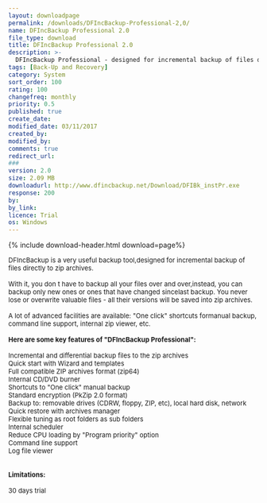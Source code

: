 ```yaml
---
layout: downloadpage
permalink: /downloads/DFIncBackup-Professional-2,0/
name: DFIncBackup Professional 2.0
file_type: download
title: DFIncBackup Professional 2.0
description: >-
  DFIncBackup Professional - designed for incremental backup of files directly to zip archives
tags: [Back-Up and Recovery]
category: System
sort_order: 100
rating: 100
changefreq: monthly
priority: 0.5
published: true
create_date: 
modified_date: 03/11/2017
created_by: 
modified_by: 
comments: true
redirect_url: 
### 
version: 2.0
size: 2.09 MB
downloadurl: http://www.dfincbackup.net/Download/DFIBk_instPr.exe
response: 200
by: 
by_link: 
licence: Trial
os: Windows
---
```


{% include download-header.html download=page%}

<p style="fix-download-text !important">
<p><font size="2">DFIncBackup is a very useful backup tool,designed for incremental backup of files directly to zip archives.<br />
<br />
With it, you don t have to backup all your files over and over,instead, you can backup only new ones or ones that have changed sincelast backup. You never lose or overwrite valuable files - all their versions will be saved into zip archives.<br />
<br />
A lot of advanced facilities are available: "One click" shortcuts formanual backup, command line support, internal zip viewer, etc. <br />
<br />
<span><strong>Here are some key features of "DFIncBackup Professional":</strong></span><br />
<br />
Incremental and differential backup files to the zip archives <br />
Quick start with Wizard and templates <br />
Full compatible ZIP archives format (zip64) <br />
Internal CD/DVD burner <br />
Shortcuts to "One click" manual backup <br />
Standard encryption (PkZip 2.0 format) <br />
Backup to: removable drives (CDRW, floppy, ZIP, etc), local hard disk, network <br />
Quick restore with archives manager <br />
Flexible tuning as root folders as sub folders <br />
Internal scheduler <br />
Reduce CPU loading by "Program priority" option <br />
Command line support <br />
Log file viewer <br />
<br />
<br />
<span><strong>Limitations:</strong></span><br />
<br />
30 days trial<br />
</font></p></p>
